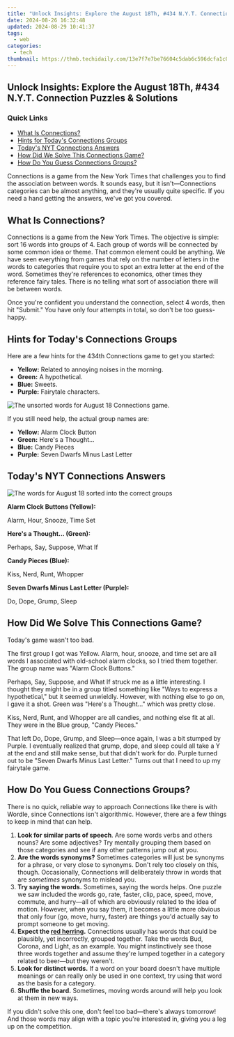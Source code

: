 ```yaml
---
title: "Unlock Insights: Explore the August 18Th, #434 N.Y.T. Connection Puzzles & Solutions"
date: 2024-08-26 16:32:48
updated: 2024-08-29 10:41:37
tags:
  - web
categories:
  - tech
thumbnail: https://thmb.techidaily.com/13e7f7e7be76604c5dab6c596dcfa1c029fcc151622c342e3e61d624bd5a3ac1.jpg
---
```


## Unlock Insights: Explore the August 18Th, #434 N.Y.T. Connection Puzzles & Solutions

### Quick Links

* [What Is Connections?](https://extra-information.techidaily.com/viewers-guide-app-performance-analysis/)
* [Hints for Today's Connections Groups](https://ai-video-apps.techidaily.com/updated-2024-approved-s-top-rated-free-video-editors-for-32-bit-windows-users/)
* [Today's NYT Connections Answers](https://buynow-reviews.techidaily.com/capture-and-share-effortlessly-the-power-of-nixplay-iris/)
* [How Did We Solve This Connections Game?](https://facebook-video-recording.techidaily.com/2024-approved-from-idea-to-execution-making-memorable-fb-videos/)
* [How Do You Guess Connections Groups?](https://tiktok-video-recordings.techidaily.com/updated-setting-up-your-tiktok-broadcast-on-a-desktop-for-2024/)

 Connections is a game from the New York Times that challenges you to find the association between words. It sounds easy, but it isn't—Connections categories can be almost anything, and they're usually quite specific. If you need a hand getting the answers, we've got you covered.

##  What Is Connections?

 Connections is a game from the New York Times. The objective is simple: sort 16 words into groups of 4\. Each group of words will be connected by some common idea or theme. That common element could be anything. We have seen everything from games that rely on the number of letters in the words to categories that require you to spot an extra letter at the end of the word. Sometimes they're references to economics, other times they reference fairy tales. There is no telling what sort of association there will be between words.

 Once you're confident you understand the connection, select 4 words, then hit "Submit." You have only four attempts in total, so don't be too guess-happy.

##  Hints for Today's Connections Groups

 Here are a few hints for the 434th Connections game to get you started:

* **Yellow:** Related to annoying noises in the morning.
* **Green:** A hypothetical.
* **Blue:** Sweets.
* **Purple:** Fairytale characters.

![The unsorted words for August 18 Connections game.](https://static1.howtogeekimages.com/wordpress/wp-content/uploads/2024/08/the-unsorted-words-for-august-18-connections-game.png) 

 If you still need help, the actual group names are:

* **Yellow:** Alarm Clock Button
* **Green:** Here's a Thought...
* **Blue:** Candy Pieces
* **Purple:** Seven Dwarfs Minus Last Letter

##  Today's NYT Connections Answers

![The words for August 18 sorted into the correct groups](https://static1.howtogeekimages.com/wordpress/wp-content/uploads/2024/08/the-words-for-august-18-sorted-into-the-correct-groups.png) 

**Alarm Clock Buttons (Yellow):** 

 Alarm, Hour, Snooze, Time Set

**Here's a Thought... (Green):** 

 Perhaps, Say, Suppose, What If

**Candy Pieces (Blue):** 

 Kiss, Nerd, Runt, Whopper

**Seven Dwarfs Minus Last Letter (Purple):** 

 Do, Dope, Grump, Sleep

##  How Did We Solve This Connections Game?

 Today's game wasn't too bad. 

 The first group I got was Yellow. Alarm, hour, snooze, and time set are all words I associated with old-school alarm clocks, so I tried them together. The group name was "Alarm Clock Buttons." 

 Perhaps, Say, Suppose, and What If struck me as a little interesting. I thought they might be in a group titled something like "Ways to express a hypothetical," but it seemed unwieldly. However, with nothing else to go on, I gave it a shot. Green was "Here's a Thought..." which was pretty close. 

 Kiss, Nerd, Runt, and Whopper are all candies, and nothing else fit at all. They were in the Blue group, "Candy Pieces." 

 That left Do, Dope, Grump, and Sleep—once again, I was a bit stumped by Purple. I eventually realized that grump, dope, and sleep could all take a Y at the end and still make sense, but that didn't work for do. Purple turned out to be "Seven Dwarfs Minus Last Letter." Turns out that I need to up my fairytale game. 

##  How Do You Guess Connections Groups?

 There is no quick, reliable way to approach Connections like there is with Wordle, since Connections isn't algorithmic. However, there are a few things to keep in mind that can help.

1. **Look for similar parts of speech**. Are some words verbs and others nouns? Are some adjectives? Try mentally grouping them based on those categories and see if any other patterns jump out at you.
2. **Are the words synonyms?** Sometimes categories will just be synonyms for a phrase, or very close to synonyms. Don't rely too closely on this, though. Occasionally, Connections will deliberately throw in words that are _sometimes_ synonyms to mislead you.
3. **Try saying the words.** Sometimes, saying the words helps. One puzzle we saw included the words go, rate, faster, clip, pace, speed, move, commute, and hurry—all of which are obviously related to the idea of motion. However, when you say them, it becomes a little more obvious that only four (go, move, hurry, faster) are things you'd actually say to prompt someone to get moving.
4. **Expect the [red herring](https://www.merriam-webster.com/dictionary/red%20herring).** Connections usually has words that could be plausibly, yet incorrectly, grouped together. Take the words Bud, Corona, and Light, as an example. You might instinctively see those three words together and assume they're lumped together in a category related to beer—but they weren't.
5. **Look for distinct words.** If a word on your board doesn't have multiple meanings or can really only be used in one context, try using that word as the basis for a category.
6. **Shuffle the board.** Sometimes, moving words around will help you look at them in new ways.

 If you didn't solve this one, don't feel too bad—there's always tomorrow! And those words may align with a topic you're interested in, giving you a leg up on the competition.

<ins class="adsbygoogle"
     style="display:block"
     data-ad-format="autorelaxed"
     data-ad-client="ca-pub-7571918770474297"
     data-ad-slot="1223367746"></ins>



<ins class="adsbygoogle"
     style="display:block"
     data-ad-client="ca-pub-7571918770474297"
     data-ad-slot="8358498916"
     data-ad-format="auto"
     data-full-width-responsive="true"></ins>
